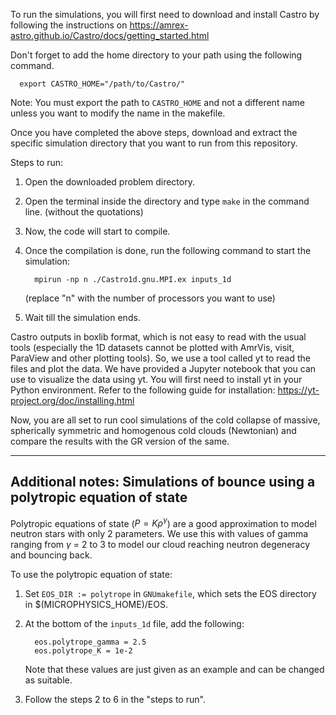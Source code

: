 To run the simulations, you will first need to download and install Castro by following the instructions on https://amrex-astro.github.io/Castro/docs/getting_started.html

Don't forget to add the home directory to your path using the following command.

      export CASTRO_HOME="/path/to/Castro/"

Note: You must export the path to `CASTRO_HOME` and not a different name unless you want to modify the name in the makefile.

Once you have completed the above steps, download and extract the specific simulation directory that you want to run from this repository.

Steps to run:
1. Open the downloaded problem directory.
2. Open the terminal inside the directory and type `make` in the command line. (without the quotations)
3. Now, the code will start to compile.
4. Once the compilation is done, run the following command to start the simulation:
   
         mpirun -np n ./Castro1d.gnu.MPI.ex inputs_1d
   
   (replace "n" with the number of processors you want to use)
   
6. Wait till the simulation ends.

Castro outputs in boxlib format, which is not easy to read with the usual tools (especially the 1D datasets cannot be plotted with AmrVis, visit, ParaView
and other plotting tools). So, we use a tool called yt to read the files and plot the data. We have provided a Jupyter notebook that you can use to visualize the data using yt. You will first need to install yt in your Python environment. Refer to the following guide for installation:
https://yt-project.org/doc/installing.html

Now, you are all set to run cool simulations of the cold collapse of massive, spherically symmetric and homogenous cold clouds (Newtonian) and compare the results with the GR version of the same.


---------------------------------------------------------------------------------------------------------------------------------------------------------------------------
Additional notes: Simulations of bounce using a polytropic equation of state
---------------------------------------------------------------------------------------------------------------------------------------------------------------------------

Polytropic equations of state ($P = K \rho^\gamma$) are a good approximation to model neutron stars with only 2 parameters. We use this with values of gamma ranging from $\gamma$ = 2 to 3 to model our cloud reaching neutron degeneracy and bouncing back.

To use the polytropic equation of state:
1. Set `EOS_DIR := polytrope` in `GNUmakefile`, which sets the EOS directory in $(MICROPHYSICS_HOME)/EOS.
2. At the bottom of the `inputs_1d` file, add the following:

         eos.polytrope_gamma = 2.5
         eos.polytrope_K = 1e-2

   Note that these values are just given as an example and can be changed as suitable.
4. Follow the steps 2 to 6 in the "steps to run".
